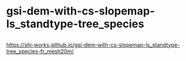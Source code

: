 # gsi-dem-with-cs-slopemap-ls_standtype-tree_species
##
https://shi-works.github.io/gsi-dem-with-cs-slopemap-ls_standtype-tree_species-fr_mesh20m/

